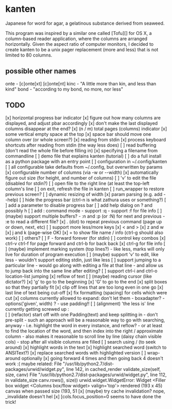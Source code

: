 kanten
======
Japanese for word for agar, a gelatinous substance derived from seaweed.

This program was inspired by a similar one called [Tofu][] for OS X, a
column-based reader application, where the columns are arranged horizontally.
Given the aspect ratio of computer monitors, I decided to create kanten to be a
unix pager replacement (more and less) that is not limited to 80 columns.

possible other names
--------------------
onte - [c]onte[xt] [c]onte[nt]
kinc - "A little more than kin, and less than kind"
bond - "according to my bond, no more, nor less"

TODO
----
[x] horizontal progress bar indicator
[x] figure out how many columns are displayed, and adjust pbar accordingly
[x] don't make the last displayed columns disappear at the end?
[x] (n / m) total pages (columns) indicator
[x] some vertical empty space at the top
[x] space bar should move one column over (or whole screen?)
[x] reading from stdin
[x] process keyboard shortcuts after reading from stdin (the way less does)
[ ] read buffering (don't read the whole file before filling in)
[x] specifying a filename from commandline
[ ] demo file that explains kanten (tutorial)
[ ] do a full install as a python package with an entry point
[ ] configuration in ~/.config/kanten
[ ] all configurable take defaults from ~/.config, but overwritten by params
[x] configurable number of columns (via -w or --width)
[x] automatically figure out size (for height, and number of columns)
[ ] 'v' to edit the file (disabled for stdin?)
[ ] open file to the right line (at least the top-left column's line
[ ] on exit, refresh the file in kanten
[ ] run_wrapper to restore previous screen?
[ ] dynamic resizing of width
[x] param parsing (e.g. add --help)
[ ] hide the progress bar (ctrl-n is what zathura uses or something?)
[ ] add a parameter to disable progress bar
[ ] add help dialog on ? and possibly h
[ ] add : command mode
    - support :q
    - support :f for file info
[ ] (maybe) support multiple buffers?
    - :n and :p (or :N) for next and previous
    - :e to read a different file?
[x] . (dot) to repeat previous command (page up or down, next, etc)
[ ] support more less/more keys 
    [x] < and >
    [x] z and w
    [x] j and k (page-wise OK)
    [x] = to show file name / info (ctrl-g should also work)
    [ ] others?
    [ ] F - forward forever (for stdin)
[ ] control key combos
    [x] ctrl-v  ctrl-f  for page forward and ctrl-b for back back
    [x] ctrl-g for file info
[ ] (maybe) implement marking system (top lines?)
    - like less, marks will only live for duration of program execution
[ ] (maybe) support 'v' to edit, like less
    - wouldn't support editing stdin, just like less
[ ] support jumping to a particular line
    - would go along with editing a file at that line
    - and allow us to jump back into the same line after editing?
[ ] support ctrl-i and ctrl-o location-list jumping
[x] reflow of text
[ ] (maybe) reading cursor (like dictator?)
[x] 'g' to go to the beginning 
[x] 'G' to go to the end
[x] split boxes so that they partially fit
[x] clip off lines that are too long even in one go
[x] last line of text being cut-off
[x] fix formatting (spacing) for cells which were cut
[x] columns currently allowed to expand: don't let them 
    - boxadapter?
    - options('given', width) ?
    - use padding!!
[ ] (alignment) 'the less is' line currently getting screwed up :\
[ ] (refactor) start off with one Padding(text) and keep splitting in
    - don't pre-split
    - such an approach will be a reasonable way to go with searching, anyway
        - i.e. highlight the word in every instance, and reflow?
        - or at least to find the location of the word, and then index into the
          right / approximate column
    - also makes it reasonable to scroll line by line (daisy chain visible cols)
    - stop after all visible columns are filled
[ ] search using / (to seek around)
[x] highlight words in the text
[x] highlight searched word (switch to ANSIText?) 
[x] replace searched words with highlighted version
[ ] wrap-around optionally
[x] going forward 4 times and then going back 4 doesn't work :(
    maybe related:
        File "/usr/lib/python2.7/dist-packages/urwid/widget.py", line 142, in cached_render validate_size(self, size, canv)
        File "/usr/lib/python2.7/dist-packages/urwid/widget.py", line 112, in validate_size canv.rows(), size))
        urwid.widget.WidgetError: Widget <Filler box widget <Columns box/flow widget> valign='top'> rendered (193 x 45) canvas when passed size (193, 51
    [x] (maybe) try cache invalidation? nope, _invalidate doesn't hel
    [x] [cols.focus_position=0 seems to have done the trick!
